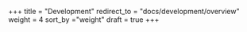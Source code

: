 +++
title = "Development"
redirect_to = "docs/development/overview"
weight = 4
sort_by ="weight"
draft = true
+++
